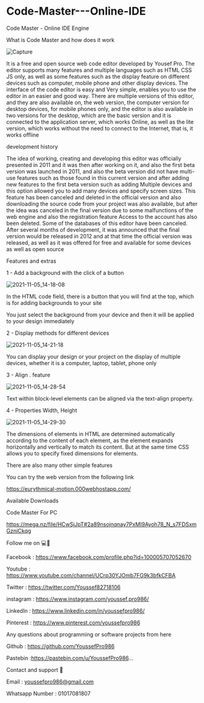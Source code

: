 # Code-Master---Online-IDE

Code Master - Online IDE Engine

What is Code Master and how does it work

![Capture](https://user-images.githubusercontent.com/72635460/140578232-288ea6bb-d830-472e-ba3d-56165084f8d9.PNG)

It is a free and open source web code editor developed by Yousef Pro. The editor supports many features and multiple languages ​​such as HTML CSS JS only, as well as some features such as the display feature on different devices such as computer, mobile phone and other display devices. The interface of the code editor is easy and Very simple, enables you to use the editor in an easier and good way. There are multiple versions of this editor, and they are also available on, the web version, the computer version for desktop devices, for mobile phones only, and the editor is also available in two versions for the desktop, which are the basic version and it is connected to the application server, which works Online, as well as the lite version, which works without the need to connect to the Internet, that is, it works offline

development history

The idea of working, creating and developing this editor was officially presented in 2011 and it was then after working on it, and also the first beta version was launched in 2011, and also the beta version did not have multi-use features such as those found in this current version and after adding new features to the first beta version such as adding Multiple devices and this option allowed you to add many devices and specify screen sizes. This feature has been canceled and deleted in the official version and also downloading the source code from your project was also available, but after the idea was canceled in the final version due to some malfunctions of the web engine and also the registration feature Access to the account has also been deleted. Some of the databases of this editor have been canceled. After several months of development, it was announced that the final version would be released in 2012 and at that time the official version was released, as well as it was offered for free and available for some devices as well as open source

Features and extras

1 - Add a background with the click of a button

![2021-11-05_14-18-08](https://user-images.githubusercontent.com/72635460/140579878-7436a14f-625b-40a9-8f08-fbcab3f29dd4.png)

In the HTML code field, there is a button that you will find at the top, which is for adding backgrounds to your site

You just select the background from your device and then it will be applied to your design immediately

2 - Display methods for different devices

![2021-11-05_14-21-18](https://user-images.githubusercontent.com/72635460/140580154-91fd87cc-128a-40af-850b-ddba1cec326d.png)

You can display your design or your project on the display of multiple devices, whether it is a computer, laptop, tablet, phone only

3 - Align . feature

![2021-11-05_14-28-54](https://user-images.githubusercontent.com/72635460/140580847-db819fd5-7893-4e12-b42e-9e2ecff159f3.png)

Text within block-level elements can be aligned via the text-align property.

4 - Properties Width, Height

![2021-11-05_14-29-30](https://user-images.githubusercontent.com/72635460/140580862-0c4e6d75-3315-4f93-b87e-6f340775664c.png)

The dimensions of elements in HTML are determined automatically according to the content of each element, as the element expands horizontally and vertically to match its content. But at the same time CSS allows you to specify fixed dimensions for elements.

There are also many other simple features

You can try the web version from the following link

https://eurythmical-motion.000webhostapp.com/

Available Downloads

Code Master For PC

https://mega.nz/file/HCwSjJpT#2a89nsojnqnay7PxMI9Ayoh78_N_s7FDSxmGzniCkqg

Follow me on 💻📲

Facebook : https://www.facebook.com/profile.php?id=100005707052670

Youtube : https://www.youtube.com/channel/UCrp30YJOmb7FG9k3bfkCFBA

Twitter : https://twitter.com/Youssef82718106

instagram : https://www.instagram.com/youssef.pro986/

LinkedIn : https://www.linkedin.com/in/youssefpro986/

Pinterest : https://www.pinterest.com/youssefpro986

Any questions about programming or software projects from here

Github : https://github.com/YoussefPro986

Pastebin :https://pastebin.com/u/YoussefPro986...

Contact and support 📩

Email : youssefpro986@gmail.com

Whatsapp Number : 01017081807
